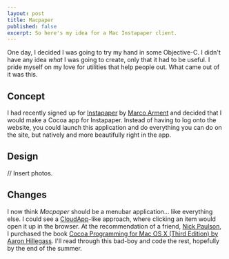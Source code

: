 ```yaml
---
layout: post
title: Macpaper
published: false
excerpt: So here's my idea for a Mac Instapaper client.
---
```


One day, I decided I was going to try my hand in some Objective-C. I didn't have any idea _what_ I was going to create, only that it had to be useful. I pride myself on my love for utilities that help people out. What came out of it was this.

## Concept

I had recently signed up for [Instapaper](http://www.instapaper.com/) by [Marco Arment](http://www.marco.org) and decided that I would make a Cocoa app for Instapaper. Instead of having to log onto the website, you could launch this application and do everything you can do on the site, but natively and more beautifully right in the app.

## Design

// Insert photos.

## Changes

I now think _Macpaper_ should be a menubar application... like everything else. I could see a [CloudApp](http://www.getcloudapp.com)-like approach, where clicking an item would open it up in the browser. At the recommendation of a friend, [Nick Paulson](http://nickpaulson.com), I purchased the book [Cocoa Programming for Mac OS X (Third Edition) by Aaron Hillegass](http://cl.ly/79AH "Aaron's book on Amazon.com"). I'll read through this bad-boy and code the rest, hopefully by the end of the summer.